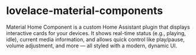 # lovelace-material-components
Material Home Component is a custom Home Assistant plugin that displays interactive cards for your devices. It shows real-time status (e.g., playing, idle), current media information, and allows quick control like play/pause, volume adjustment, and more — all styled with a modern, dynamic UI.

